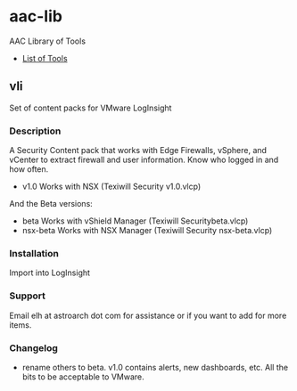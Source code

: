 # aac-lib
AAC Library of Tools

- <a href=https://github.com/Texiwill/aac-lib/tree/master/>List of Tools</a>

## vli
Set of content packs for VMware LogInsight

### Description
A Security Content pack that works with Edge Firewalls, vSphere, and vCenter to extract firewall and user information. Know who logged in and how often.

- v1.0 Works with NSX (Texiwill Security v1.0.vlcp)

And the Beta versions:
- beta Works with vShield Manager (Texiwill Securitybeta.vlcp)
- nsx-beta Works with NSX Manager (Texiwill Security nsx-beta.vlcp)

### Installation
Import into LogInsight

### Support
Email elh at astroarch dot com for assistance or if you want to add
for more items.

### Changelog

- rename others to beta. v1.0 contains alerts, new dashboards, etc. All
the bits to be acceptable to VMware.
